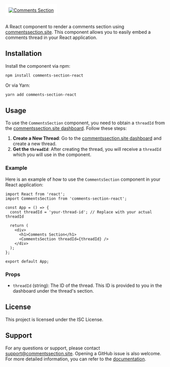 <div style="background-color: white;margin-bottom: 10px; padding: 10px; display: inline-block;">
  <a href="https://www.commentssection.site">
    <img src="https://www.commentssection.site/_next/image?url=%2FlogoWide.png&w=640&q=75" alt="Comments Section">
  </a>
</div>

A React component to render a comments section using [commentssection.site](https://www.commentssection.site). This component allows you to easily embed a comments thread in your React application.

## Installation

Install the component via npm:

```sh
npm install comments-section-react
```

Or via Yarn:

```sh
yarn add comments-section-react
```

## Usage

To use the `CommentsSection` component, you need to obtain a `threadId` from the [commentssection.site dashboard](https://www.commentssection.site/dashboard/threads/add). Follow these steps:

1. **Create a New Thread**: Go to the [commentssection.site dashboard](https://www.commentssection.site/dashboard/threads/add) and create a new thread.
2. **Get the `threadId`**: After creating the thread, you will receive a `threadId` which you will use in the component.

### Example

Here is an example of how to use the `CommentsSection` component in your React application:

```tsx
import React from 'react';
import CommentsSection from 'comments-section-react';

const App = () => {
  const threadId = 'your-thread-id'; // Replace with your actual threadId

  return (
    <div>
      <h1>Comments Section</h1>
      <CommentsSection threadId={threadId} />
    </div>
  );
};

export default App;
```

### Props

- `threadId` (string): The ID of the thread. This ID is provided to you in the dashboard under the thread's section.

## License

This project is licensed under the ISC License.

## Support

For any questions or support, please contact [support@commentssection.site](mailto:support@commentssection.site). Opening a GitHub issue is also welcome. For more detailed information, you can refer to the [documentation](https://www.commentssection.site/docs/embed).